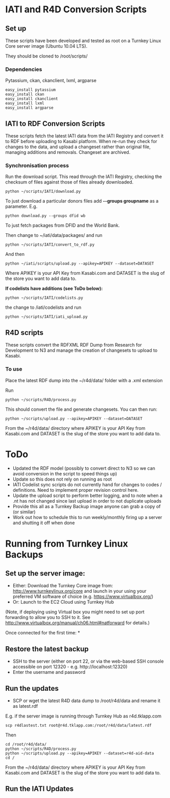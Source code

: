 # IATI and R4D Conversion Scripts

## Set up

These scripts have been developed and tested as root on a Turnkey Linux Core server image (Ubuntu 10.04 LTS). 

They should be cloned to /root/scripts/

### Dependencies

Pytassium, ckan, ckanclient, lxml, argparse

    easy_install pytassium
	easy_install ckan
	easy_install ckanclient
	easy_install lxml
	easy_install argparse


## IATI to RDF Conversion Scripts

These scripts fetch the latest IATI data from the IATI Registry and convert it to RDF before uploading to Kasabi platform. When re-run they check for changes to the data, and upload a changeset rather than original file, managing additions and removals. Changeset are archived. 

### Synchronisation process

Run the download script. This read through the IATI Registry, checking the checksum of files against those of files already downloaded. 

    python ~/scripts/IATI/download.py

To just download a particular donors files add **--groups groupname** as a parameter. E.g. 

    python download.py --groups dfid wb

To just fetch packages from DFID and the World Bank.

Then change to ~/iati/data/packages/ and run

    python ~/scripts/IATI/convert_to_rdf.py

And then

    python ~/iati/scripts/upload.py --apikey=APIKEY --dataset=DATASET

Where APIKEY is your API Key from Kasabi.com and DATASET is the slug of the store you want to add data to. 

**If codelists have additions (see ToDo below):**

    python ~/scripts/IATI/codelists.py

the change to /iati/codelists and run

    python ~/scripts/IATI/iati_upload.py


## R4D scripts

These scripts convert the RDFXML RDF Dump from Research for Development to N3 and manage the creation of changesets to upload to Kasabi. 

### To use

Place the latest RDF dump into the ~/r4d/data/ folder with a .xml extension 

Run 

    python ~/scripts/R4D/process.py

This should convert the file and generate changesets. You can then run:

    python ~/scripts/upload.py --apikey=APIKEY --dataset=DATASET

From the ~/r4d/data/ directory where APIKEY is your API Key from Kasabi.com and DATASET is the slug of the store you want to add data to. 


# ToDo

* Updated the RDF model (possibly to convert direct to N3 so we can avoid conversion in the script to speed things up)
* Update so this does not rely on running as root
* IATI Codelist sync scripts do not currently hand for changes to codes / definitions. Need to implement proper revision control here. 
* Update the upload script to perform better logging, and to note when a .nt has not changed since last upload in order to not duplicate uploads
* Provide this all as a Turnkey Backup image anyone can grab a copy of (or similar)
* Work out how to schedule this to run weekly/monthly firing up a server and shutting it off when done

# Running from Turnkey Linux Backups

## Set up the server image:
* Either: Download the Turnkey Core image from: http://www.turnkeylinux.org/core and launch in your using your preferred VM software of choice (e.g. https://www.virtualbox.org/)
* Or: Launch to the EC2 Cloud using Turnkey Hub

(Note, if deploying using Virtual box you might need to set up port forwarding to allow you to SSH to it. See http://www.virtualbox.org/manual/ch06.html#natforward for details.)

Once connected for the first time:
* 

## Restore the latest backup

* SSH to the server (either on port 22, or via the web-based SSH console accessible on port 12320 - e.g. http://localhost:12320)
* Enter the username and password

## Run the updates

* SCP or wget the latest R4D data dump to /root/r4d/data and rename it as latest.rdf

E.g. if the server image is running through Turnkey Hub as r4d.tklapp.com
 
    scp r4dlastest.txt root@r4d.tklapp.com:/root/r4d/data/latest.rdf

Then

    cd /root/r4d/data/
    python ~/scripts/R4D/process.py
    python ~/scripts/upload.py --apikey=APIKEY --dataset=r4d-aid-data
    cd /

From the ~/r4d/data/ directory where APIKEY is your API Key from Kasabi.com and DATASET is the slug of the store you want to add data to. 

## Run the IATI Updates

